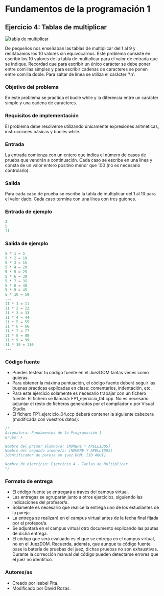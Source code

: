# Fundamentos de la programación 1
## Ejercicio 4: Tablas de multiplicar
![tabla de multiplicar](https://www.androidfreeware.net/img2/com-honeti-multiplication.jpg)

De pequeños nos enseñaban las tablas de multiplicar del 1 al 9 y recitábamos los 10 valores sin equivocarnos. 
Este problema consiste en escribir los 10 valores de la tabla de multiplicar para el valor de entrada que se indique. 
Recordad que para escribir un único carácter se debe poner entre comillas simples y para escribir cadenas de caracteres se ponen entre comilla doble. Para saltar de línea se utiliza el carácter '\n'.
### Objetivo del problema
En este problema se practica el bucle while y la diferencia entre un carácter simple y una cadena de caracteres. 
### Requisitos de implementación
El problema debe resolverse utilizando únicamente expresiones aritméticas, instrucciones básicas y bucles while.
### Entrada
La entrada comienza con un entero que indica el número de casos de prueba que vendrán a continuación. Cada caso se escribe en una línea y consta de un valor entero positivo menor que 100 (no es necesario controlarlo).
### Salida
Para cada caso de prueba se escribe la tabla de multiplicar del 1 al 10 para el valor dado. Cada caso termina con una línea con tres guiones.
### Entrada de ejemplo
```C++
2
5
11
```
### Salida de ejemplo
```C++
5 * 1 = 5
5 * 2 = 10
5 * 3 = 15
5 * 4 = 20
5 * 5 = 25
5 * 6 = 30
5 * 7 = 35
5 * 8 = 40
5 * 9 = 45
5 * 10 = 50
---
11 * 1 = 11
11 * 2 = 22
11 * 3 = 33
11 * 4 = 44
11 * 5 = 55
11 * 6 = 66
11 * 7 = 77
11 * 8 = 88
11 * 9 = 99
11 * 10 = 110
---
``` 
### Código fuente
- Puedes testear tu código fuente en el JuezDOM tantas veces como quieras.
- Para obtener la máxima puntuación, el código fuente deberá seguir las buenas prácticas explicadas en clase: comentarios, indentación, etc.
- Para este ejercicio solamente es necesario trabajar con un fichero fuente. El fichero se llamará: FP1_ejercicio_04.cpp. No es necesario adjuntar el resto de ficheros generados por el compilador o por Visual Studio.
- El fichero FP1_ejercicio_04.ccp deberá contener la siguiente cabecera (modificada con vuestros datos):

```C++
/*
Asignatura: Fundamentos de la Programación 1
Grupo: F

Nombre del primer alumno/a: [NOMBRE Y APELLIDOS]
Nombre del segundo alumno/a: [NOMBRE Y APELLIDOS]
Identificador de pareja en juez DOM: [ID AQUÍ]

Nombre de ejercicio: Ejercicio 4 - Tablas de Multiplicar
*/
``` 

### Formato de entrega
- El código fuente se entregará a través del campus virtual.
- Las entregas se agruparán junto a otros ejercicios, siguiendo las indicaciones del profesor/a.
- Solamente es necesario que realice la entrega uno de los estudiantes de la pareja.
- La entrega se realizará en el campus virtual antes de la fecha final fijada por el profesor/a.
- Se adjuntará en el campus virtual otro documento explicando las pautas de dicha entrega.
- El código que será evaluado es el que se entrega en el campus virtual, no en el JuezDOM. Recuerda, además, que aunque tu código fuente pase la batería de pruebas del juez, dichas pruebas no son exhaustivas. Durante la corrección manual del código pueden detectarse errores que el juez no identificó.

### Autores/as
- Creado por Isabel Pita.
- Modificado por David Rozas.
